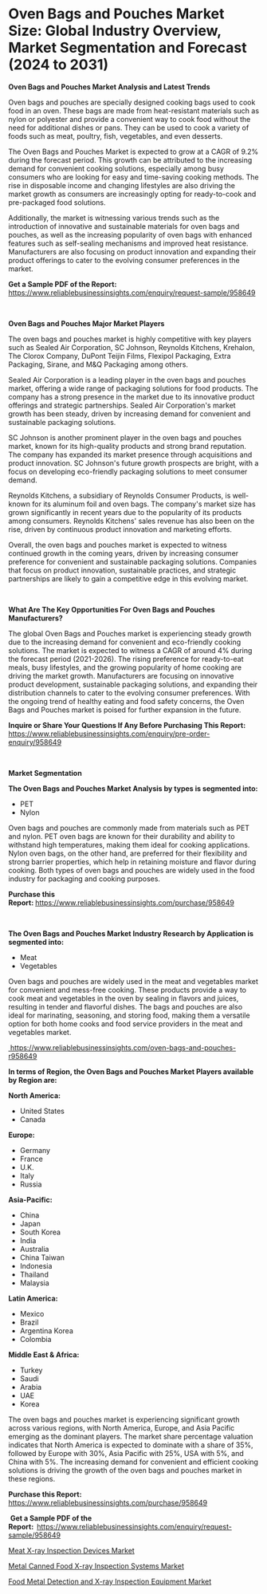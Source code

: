 <p><h1>Oven Bags and Pouches Market Size: Global Industry Overview, Market Segmentation and Forecast (2024 to 2031)</h1></p><p><strong>Oven Bags and Pouches Market Analysis and Latest Trends</strong></p>
<p><p>Oven bags and pouches are specially designed cooking bags used to cook food in an oven. These bags are made from heat-resistant materials such as nylon or polyester and provide a convenient way to cook food without the need for additional dishes or pans. They can be used to cook a variety of foods such as meat, poultry, fish, vegetables, and even desserts.</p><p>The Oven Bags and Pouches Market is expected to grow at a CAGR of 9.2% during the forecast period. This growth can be attributed to the increasing demand for convenient cooking solutions, especially among busy consumers who are looking for easy and time-saving cooking methods. The rise in disposable income and changing lifestyles are also driving the market growth as consumers are increasingly opting for ready-to-cook and pre-packaged food solutions.</p><p>Additionally, the market is witnessing various trends such as the introduction of innovative and sustainable materials for oven bags and pouches, as well as the increasing popularity of oven bags with enhanced features such as self-sealing mechanisms and improved heat resistance. Manufacturers are also focusing on product innovation and expanding their product offerings to cater to the evolving consumer preferences in the market.</p></p>
<p><strong>Get a Sample PDF of the Report:&nbsp;</strong> <a href="https://www.reliablebusinessinsights.com/enquiry/request-sample/958649">https://www.reliablebusinessinsights.com/enquiry/request-sample/958649</a></p>
<p>&nbsp;</p>
<p><strong>Oven Bags and Pouches Major Market Players</strong></p>
<p><p>The oven bags and pouches market is highly competitive with key players such as Sealed Air Corporation, SC Johnson, Reynolds Kitchens, Krehalon, The Clorox Company, DuPont Teijin Films, Flexipol Packaging, Extra Packaging, Sirane, and M&Q Packaging among others.</p><p>Sealed Air Corporation is a leading player in the oven bags and pouches market, offering a wide range of packaging solutions for food products. The company has a strong presence in the market due to its innovative product offerings and strategic partnerships. Sealed Air Corporation's market growth has been steady, driven by increasing demand for convenient and sustainable packaging solutions.</p><p>SC Johnson is another prominent player in the oven bags and pouches market, known for its high-quality products and strong brand reputation. The company has expanded its market presence through acquisitions and product innovation. SC Johnson's future growth prospects are bright, with a focus on developing eco-friendly packaging solutions to meet consumer demand.</p><p>Reynolds Kitchens, a subsidiary of Reynolds Consumer Products, is well-known for its aluminum foil and oven bags. The company's market size has grown significantly in recent years due to the popularity of its products among consumers. Reynolds Kitchens' sales revenue has also been on the rise, driven by continuous product innovation and marketing efforts.</p><p>Overall, the oven bags and pouches market is expected to witness continued growth in the coming years, driven by increasing consumer preference for convenient and sustainable packaging solutions. Companies that focus on product innovation, sustainable practices, and strategic partnerships are likely to gain a competitive edge in this evolving market.</p></p>
<p>&nbsp;</p>
<p><strong>What Are The Key Opportunities For Oven Bags and Pouches Manufacturers?</strong></p>
<p><p>The global Oven Bags and Pouches market is experiencing steady growth due to the increasing demand for convenient and eco-friendly cooking solutions. The market is expected to witness a CAGR of around 4% during the forecast period (2021-2026). The rising preference for ready-to-eat meals, busy lifestyles, and the growing popularity of home cooking are driving the market growth. Manufacturers are focusing on innovative product development, sustainable packaging solutions, and expanding their distribution channels to cater to the evolving consumer preferences. With the ongoing trend of healthy eating and food safety concerns, the Oven Bags and Pouches market is poised for further expansion in the future.</p></p>
<p><strong>Inquire or Share Your Questions If Any Before Purchasing This Report:</strong> <a href="https://www.reliablebusinessinsights.com/enquiry/pre-order-enquiry/958649">https://www.reliablebusinessinsights.com/enquiry/pre-order-enquiry/958649</a></p>
<p>&nbsp;</p>
<p><strong>Market Segmentation</strong></p>
<p><strong>The Oven Bags and Pouches Market Analysis by types is segmented into:</strong></p>
<p><ul><li>PET</li><li>Nylon</li></ul></p>
<p><p>Oven bags and pouches are commonly made from materials such as PET and nylon. PET oven bags are known for their durability and ability to withstand high temperatures, making them ideal for cooking applications. Nylon oven bags, on the other hand, are preferred for their flexibility and strong barrier properties, which help in retaining moisture and flavor during cooking. Both types of oven bags and pouches are widely used in the food industry for packaging and cooking purposes.</p></p>
<p><strong>Purchase this Report:&nbsp;</strong><a href="https://www.reliablebusinessinsights.com/purchase/958649">https://www.reliablebusinessinsights.com/purchase/958649</a></p>
<p>&nbsp;</p>
<p><strong>The Oven Bags and Pouches Market Industry Research by Application is segmented into:</strong></p>
<p><ul><li>Meat</li><li>Vegetables</li></ul></p>
<p><p>Oven bags and pouches are widely used in the meat and vegetables market for convenient and mess-free cooking. These products provide a way to cook meat and vegetables in the oven by sealing in flavors and juices, resulting in tender and flavorful dishes. The bags and pouches are also ideal for marinating, seasoning, and storing food, making them a versatile option for both home cooks and food service providers in the meat and vegetables market.</p></p>
<p><a href="https://www.reliablebusinessinsights.com/oven-bags-and-pouches-r958649">&nbsp;https://www.reliablebusinessinsights.com/oven-bags-and-pouches-r958649</a></p>
<p><strong>In terms of Region, the Oven Bags and Pouches Market Players available by Region are:</strong></p>
<p>
    <p> <strong> North America: </strong>
        <ul>
            <li>United States</li>
            <li>Canada</li>
        </ul>
        </p> 
    <p> <strong> Europe: </strong>
        <ul>
            <li>Germany</li>
            <li>France</li>
            <li>U.K.</li>
            <li>Italy</li>
            <li>Russia</li>
        </ul>
        </p> 
    <p> <strong> Asia-Pacific: </strong>
        <ul>
            <li>China</li>
            <li>Japan</li>
            <li>South Korea</li>
            <li>India</li>
            <li>Australia</li>
            <li>China Taiwan</li>
            <li>Indonesia</li>
            <li>Thailand</li>
            <li>Malaysia</li>
        </ul>
        </p> 
    <p> <strong> Latin America: </strong>
        <ul>
            <li>Mexico</li>
            <li>Brazil</li>
            <li>Argentina Korea</li>
            <li>Colombia</li>
        </ul>
        </p> 
    <p> <strong> Middle East & Africa: </strong>
        <ul>
            <li>Turkey</li>
            <li>Saudi</li>
            <li>Arabia</li>
            <li>UAE</li>
            <li>Korea</li>
        </ul>
    </p>
    </p>
<p><p>The oven bags and pouches market is experiencing significant growth across various regions, with North America, Europe, and Asia Pacific emerging as the dominant players. The market share percentage valuation indicates that North America is expected to dominate with a share of 35%, followed by Europe with 30%, Asia Pacific with 25%, USA with 5%, and China with 5%. The increasing demand for convenient and efficient cooking solutions is driving the growth of the oven bags and pouches market in these regions.</p></p>
<p><strong>Purchase this Report: </strong><a href="https://www.reliablebusinessinsights.com/purchase/958649">https://www.reliablebusinessinsights.com/purchase/958649</a></p>
<p>&nbsp;<strong>Get a Sample PDF of the Report:&nbsp;&nbsp;</strong><a href="https://www.reliablebusinessinsights.com/enquiry/request-sample/958649">https://www.reliablebusinessinsights.com/enquiry/request-sample/958649</a></p>
<p><strong></strong></p>
<p><p><a href="https://github.com/MaryamSipes/Market-Research-Report-List-1/blob/main/meat-x-ray-inspection-devices-market.md">Meat X-ray Inspection Devices Market</a></p><p><a href="https://github.com/qndifksd5/Market-Research-Report-List-1/blob/main/metal-canned-food-x-ray-inspection-systems-market.md">Metal Canned Food X-ray Inspection Systems Market</a></p><p><a href="https://github.com/dylanObrien626/Market-Research-Report-List-1/blob/main/food-metal-detection-and-x-ray-inspection-equipment-market.md">Food Metal Detection and X-ray Inspection Equipment Market</a></p></p>
